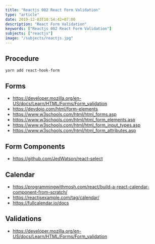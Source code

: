 ```yaml
---
title: "Reactjs 002 React Form Validation"
type: "article"
date: 2019-12-03T10:54:42+07:00
description: "React Form Validation"
keywords: ["Reactjs 002 React Form Validation"]
subjects: ["reactjs"]
image: "/subjects/reactjs.jpg"
---
```


## Procedure


```bash
yarn add react-hook-form
```

## Forms

- https://developer.mozilla.org/en-US/docs/Learn/HTML/Forms/Form_validation
- https://devdojo.com/html/form-elements
- https://www.w3schools.com/html/html_forms.asp
- https://www.w3schools.com/html/html_form_elements.asp
- https://www.w3schools.com/html/html_form_input_types.asp
- https://www.w3schools.com/html/html_form_attributes.asp

## Form Components

- https://github.com/JedWatson/react-select

## Calendar

- https://programmingwithmosh.com/react/build-a-react-calendar-component-from-scratch/
- https://reactjsexample.com/tag/calendar/
- https://fullcalendar.io/docs

## Validations

- https://developer.mozilla.org/en-US/docs/Learn/HTML/Forms/Form_validation